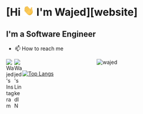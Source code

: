 # [Hi <img src="https://raw.githubusercontent.com/ABSphreak/ABSphreak/master/gifs/Hi.gif" width="30px"> I'm Wajed][website]


## I'm a Software Engineer
- 📫 How to reach me 
<a href="https://www.instagram.com/wazed221b/">
  <img align="left" alt="Wajed's Instagram" width="22px" src="https://raw.githubusercontent.com/hussainweb/hussainweb/main/icons/instagram.png" />
</a>

<a href="https://www.linkedin.com/in/abdul-wajed-khan-138134209/">
  <img align="left" alt="Wajed's LinkedIN" width="22px" src="https://raw.githubusercontent.com/peterthehan/peterthehan/master/assets/linkedin.svg" />
</a>


<!---
WazedKhan/WazedKhan is a ✨ special ✨ repository because its `README.md` (this file) appears on your GitHub profile.
You can click the Preview link to take a look at your changes.
--->

<p align="center"> <img src="https://github-readme-stats.vercel.app/api?username=wazedkhan&show_icons=true&theme=gotham" alt="wajed" />
  
[![Top Langs](https://github-readme-stats.vercel.app/api/top-langs/?username=wazedkhan&hide=java,html,css&theme=dracula)](https://github.com/anuraghazra/github-readme-stats)
